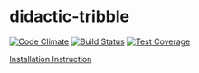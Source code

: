 # didactic-tribble
[![Code Climate](https://codeclimate.com/github/draconiandev/didactic-tribble/badges/gpa.svg)](https://codeclimate.com/github/draconiandev/didactic-tribble)
[![Build Status](https://travis-ci.org/draconiandev/didactic-tribble.svg?branch=master)](https://travis-ci.org/draconiandev/didactic-tribble)
[![Test Coverage](https://codeclimate.com/github/draconiandev/didactic-tribble/badges/coverage.svg)](https://codeclimate.com/github/draconiandev/didactic-tribble/coverage)

[Installation Instruction](install.md)